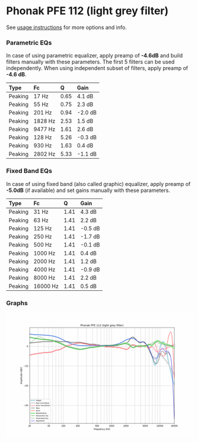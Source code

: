 # Phonak PFE 112 (light grey filter)
See [usage instructions](https://github.com/jaakkopasanen/AutoEq#usage) for more options and info.

### Parametric EQs
In case of using parametric equalizer, apply preamp of **-4.6dB** and build filters manually
with these parameters. The first 5 filters can be used independently.
When using independent subset of filters, apply preamp of **-4.6 dB**.

| Type    | Fc      |    Q | Gain    |
|:--------|:--------|:-----|:--------|
| Peaking | 17 Hz   | 0.65 | 4.1 dB  |
| Peaking | 55 Hz   | 0.75 | 2.3 dB  |
| Peaking | 201 Hz  | 0.94 | -2.0 dB |
| Peaking | 1828 Hz | 2.53 | 1.5 dB  |
| Peaking | 9477 Hz | 1.61 | 2.6 dB  |
| Peaking | 128 Hz  | 5.26 | -0.3 dB |
| Peaking | 930 Hz  | 1.63 | 0.4 dB  |
| Peaking | 2802 Hz | 5.33 | -1.1 dB |

### Fixed Band EQs
In case of using fixed band (also called graphic) equalizer, apply preamp of **-5.0dB**
(if available) and set gains manually with these parameters.

| Type    | Fc       |    Q | Gain    |
|:--------|:---------|:-----|:--------|
| Peaking | 31 Hz    | 1.41 | 4.3 dB  |
| Peaking | 63 Hz    | 1.41 | 2.2 dB  |
| Peaking | 125 Hz   | 1.41 | -0.5 dB |
| Peaking | 250 Hz   | 1.41 | -1.7 dB |
| Peaking | 500 Hz   | 1.41 | -0.1 dB |
| Peaking | 1000 Hz  | 1.41 | 0.4 dB  |
| Peaking | 2000 Hz  | 1.41 | 1.2 dB  |
| Peaking | 4000 Hz  | 1.41 | -0.9 dB |
| Peaking | 8000 Hz  | 1.41 | 2.2 dB  |
| Peaking | 16000 Hz | 1.41 | 0.5 dB  |

### Graphs
![](./Phonak%20PFE%20112%20(light%20grey%20filter).png)